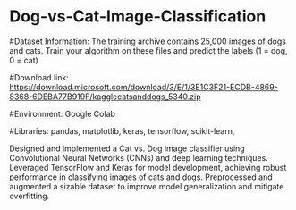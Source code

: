 # Dog-vs-Cat-Image-Classification

#Dataset Information:
The training archive contains 25,000 images of dogs and cats. Train your algorithm on these files and predict the labels
(1 = dog, 0 = cat)

#Download link: https://download.microsoft.com/download/3/E/1/3E1C3F21-ECDB-4869-8368-6DEBA77B919F/kagglecatsanddogs_5340.zip

#Environment: Google Colab

#Libraries:
pandas,
matplotlib,
keras,
tensorflow,
scikit-learn,

Designed and implemented a Cat vs. Dog image classifier using Convolutional Neural Networks (CNNs) and deep learning techniques.
Leveraged TensorFlow and Keras for model development, achieving robust performance in classifying images of cats and dogs.
Preprocessed and augmented a sizable dataset to improve model generalization and mitigate overfitting.
